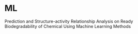 # ML
Prediction and Structure-activity Relationship Analysis on Ready Biodegradability of Chemical Using Machine Learning Methods
